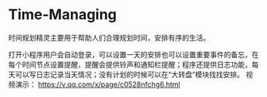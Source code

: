 # Time-Managing
时间规划精灵主要用于帮助人们合理规划时间，安排有序的生活。

打开小程序用户会自动登录，可以设置一天的安排也可以设置重要事件的备忘，在每个时间节点设置提醒，提醒会提供铃声和通知栏提醒；程序还提供日志功能，每天可以写日志记录当天情况；没有计划的时候可以在“大转盘”模块找找安排。
视频演示：
https://v.qq.com/x/page/c0528nfchg6.html
